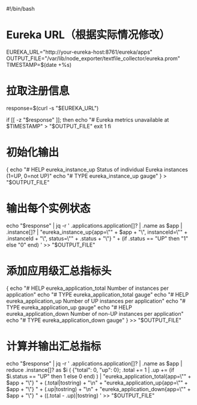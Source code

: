 #!/bin/bash

# Eureka URL（根据实际情况修改）
EUREKA_URL="http://your-eureka-host:8761/eureka/apps"
OUTPUT_FILE="/var/lib/node_exporter/textfile_collector/eureka.prom"
TIMESTAMP=$(date +%s)

# 拉取注册信息
response=$(curl -s "$EUREKA_URL")

if [[ -z "$response" ]]; then
  echo "# Eureka metrics unavailable at $TIMESTAMP" > "$OUTPUT_FILE"
  exit 1
fi

# 初始化输出
{
  echo "# HELP eureka_instance_up Status of individual Eureka instances (1=UP, 0=not UP)"
  echo "# TYPE eureka_instance_up gauge"
} > "$OUTPUT_FILE"

# 输出每个实例状态
echo "$response" | jq -r '
  .applications.application[]? |
  .name as $app |
  .instance[]? |
  "eureka_instance_up{app=\"" + $app + "\", instanceId=\"" + .instanceId + "\", status=\"" + .status + "\"} " + (if .status == "UP" then "1" else "0" end)
' >> "$OUTPUT_FILE"

# 添加应用级汇总指标头
{
  echo "# HELP eureka_application_total Number of instances per application"
  echo "# TYPE eureka_application_total gauge"
  echo "# HELP eureka_application_up Number of UP instances per application"
  echo "# TYPE eureka_application_up gauge"
  echo "# HELP eureka_application_down Number of non-UP instances per application"
  echo "# TYPE eureka_application_down gauge"
} >> "$OUTPUT_FILE"

# 计算并输出汇总指标
echo "$response" | jq -r '
  .applications.application[]? |
  .name as $app |
  reduce .instance[]? as $i (
    {"total": 0, "up": 0};
    .total += 1 | .up += (if $i.status == "UP" then 1 else 0 end)
  ) |
  "eureka_application_total{app=\"" + $app + "\"} " + (.total|tostring) + "\n" +
  "eureka_application_up{app=\"" + $app + "\"} " + (.up|tostring) + "\n" +
  "eureka_application_down{app=\"" + $app + "\"} " + ((.total - .up)|tostring)
' >> "$OUTPUT_FILE"